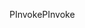 <span data-ttu-id="648ff-101">PInvoke</span><span class="sxs-lookup"><span data-stu-id="648ff-101">PInvoke</span></span>